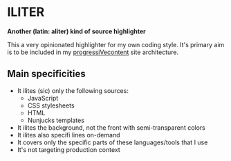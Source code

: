 # ILITER

__Another (latin: aliter) kind of source highlighter__

This a very opinionated highlighter for my own coding style.
It's primary aim is to be included in my [progressiVecontent] site architecture.

## Main specificities

+ It ilites (sic) only the following sources:
  * JavaScript
  * CSS stylesheets
  * HTML
  * Nunjucks templates
+ It ilites the background, not the front with semi-transparent colors
+ It ilites also specifi lines on-demand
+ It covers only the specific parts of these languages/tools that I use
+ It's not targeting production context


[progressiVecontent]: https://progressivecontent.netlify.app